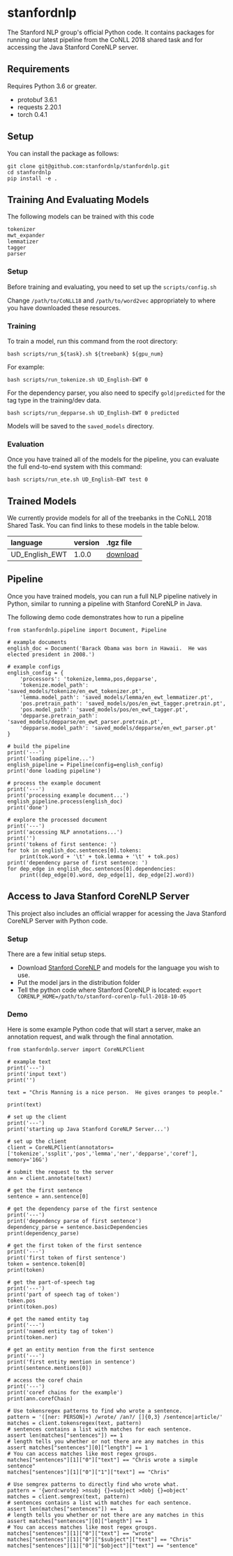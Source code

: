 # stanfordnlp
The Stanford NLP group's official Python code.  It contains packages for running our latest pipeline from the CoNLL 2018 shared task and for accessing the Java Stanford CoreNLP server.

## Requirements

Requires Python 3.6 or greater.

* protobuf 3.6.1
* requests 2.20.1
* torch 0.4.1

## Setup

You can install the package as follows:

```
git clone git@github.com:stanfordnlp/stanfordnlp.git
cd stanfordnlp
pip install -e .
```

## Training And Evaluating Models

The following models can be trained with this code

```
tokenizer
mwt_expander
lemmatizer
tagger
parser
```

### Setup

Before training and evaluating, you need to set up the `scripts/config.sh`

Change `/path/to/CoNLL18` and `/path/to/word2vec` appropriately to where you have downloaded these resources.

### Training

To train a model, run this command from the root directory:

```
bash scripts/run_${task}.sh ${treebank} ${gpu_num}
```

For example:

```
bash scripts/run_tokenize.sh UD_English-EWT 0
```

For the dependency parser, you also need to specify `gold|predicted` for the tag type in the training/dev data. 

```
bash scripts/run_depparse.sh UD_English-EWT 0 predicted
```

Models will be saved to the `saved_models` directory.

### Evaluation

Once you have trained all of the models for the pipeline, you can evaluate the full end-to-end system with this command:

```
bash scripts/run_ete.sh UD_English-EWT test 0
```

## Trained Models

We currently provide models for all of the treebanks in the CoNLL 2018 Shared Task.   You can find links to these models in the table below.

| language         | version    | .tgz file |
| :--------------- | :--------- | :------- |
| UD_English_EWT   | 1.0.0      | [download](http://nlp.stanford.edu/software/conll_2018/english_ewt.models) |

## Pipeline

Once you have trained models, you can run a full NLP pipeline natively in Python, similar to running a pipeline with Stanford CoreNLP in Java.

The following demo code demonstrates how to run a pipeline

```
from stanfordnlp.pipeline import Document, Pipeline

# example documents
english_doc = Document('Barack Obama was born in Hawaii.  He was elected president in 2008.')

# example configs
english_config = {
    'processors': 'tokenize,lemma,pos,depparse',
    'tokenize.model_path': 'saved_models/tokenize/en_ewt_tokenizer.pt',
    'lemma.model_path': 'saved_models/lemma/en_ewt_lemmatizer.pt',
    'pos.pretrain_path': 'saved_models/pos/en_ewt_tagger.pretrain.pt',
    'pos.model_path': 'saved_models/pos/en_ewt_tagger.pt',
    'depparse.pretrain_path': 'saved_models/depparse/en_ewt_parser.pretrain.pt',
    'depparse.model_path': 'saved_models/depparse/en_ewt_parser.pt'
}

# build the pipeline
print('---')
print('loading pipeline...')
english_pipeline = Pipeline(config=english_config)
print('done loading pipeline')

# process the example document
print('---')
print('processing example document...')
english_pipeline.process(english_doc)
print('done')

# explore the processed document
print('---')
print('accessing NLP annotations...')
print('')
print('tokens of first sentence: ')
for tok in english_doc.sentences[0].tokens:
    print(tok.word + '\t' + tok.lemma + '\t' + tok.pos)
print('dependency parse of first sentence: ')
for dep_edge in english_doc.sentences[0].dependencies:
    print((dep_edge[0].word, dep_edge[1], dep_edge[2].word))
```

## Access to Java Stanford CoreNLP Server

This project also includes an official wrapper for acessing the Java Stanford CoreNLP Server with Python code.

### Setup 

There are  a few initial setup steps.

* Download [Stanford CoreNLP](https://stanfordnlp.github.io/CoreNLP/) and models for the language you wish to use.
* Put the model jars in the distribution folder
* Tell the python code where Stanford CoreNLP is located: `export CORENLP_HOME=/path/to/stanford-corenlp-full-2018-10-05`

### Demo

Here is some example Python code that will start a server, make an annotation request, and walk through the final annotation.

```
from stanfordnlp.server import CoreNLPClient

# example text
print('---')
print('input text')
print('')

text = "Chris Manning is a nice person.  He gives oranges to people."

print(text)

# set up the client
print('---')
print('starting up Java Stanford CoreNLP Server...')

# set up the client
client = CoreNLPClient(annotators=['tokenize','ssplit','pos','lemma','ner','depparse','coref'], memory='16G') 
    
# submit the request to the server
ann = client.annotate(text)
    
# get the first sentence
sentence = ann.sentence[0]
    
# get the dependency parse of the first sentence
print('---')
print('dependency parse of first sentence')
dependency_parse = sentence.basicDependencies
print(dependency_parse)
    
# get the first token of the first sentence
print('---')
print('first token of first sentence')
token = sentence.token[0]
print(token)
    
# get the part-of-speech tag
print('---')
print('part of speech tag of token')
token.pos
print(token.pos)
    
# get the named entity tag
print('---')
print('named entity tag of token')
print(token.ner)
    
# get an entity mention from the first sentence 
print('---')
print('first entity mention in sentence')
print(sentence.mentions[0])
    
# access the coref chain
print('---')
print('coref chains for the example')
print(ann.corefChain)
 
# Use tokensregex patterns to find who wrote a sentence.
pattern = '([ner: PERSON]+) /wrote/ /an?/ []{0,3} /sentence|article/'
matches = client.tokensregex(text, pattern)
# sentences contains a list with matches for each sentence.
assert len(matches["sentences"]) == 1
# length tells you whether or not there are any matches in this
assert matches["sentences"][0]["length"] == 1
# You can access matches like most regex groups.
matches["sentences"][1]["0"]["text"] == "Chris wrote a simple sentence"
matches["sentences"][1]["0"]["1"]["text"] == "Chris"

# Use semgrex patterns to directly find who wrote what.
pattern = '{word:wrote} >nsubj {}=subject >dobj {}=object'
matches = client.semgrex(text, pattern)
# sentences contains a list with matches for each sentence.
assert len(matches["sentences"]) == 1
# length tells you whether or not there are any matches in this
assert matches["sentences"][0]["length"] == 1
# You can access matches like most regex groups.
matches["sentences"][1]["0"]["text"] == "wrote"
matches["sentences"][1]["0"]["$subject"]["text"] == "Chris"
matches["sentences"][1]["0"]["$object"]["text"] == "sentence"

```
